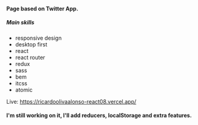 #### Page based on Twitter App.
##### Main skills
- responsive design
- desktop first
- react
- react router
- redux
- sass
- bem
- itcss
- atomic

Live: https://ricardoolivaalonso-react08.vercel.app/

#### I'm still working on it, I'll add reducers, localStorage and extra features.

